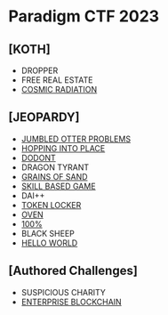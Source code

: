 # Paradigm CTF 2023

## [KOTH]

- DROPPER
- FREE REAL ESTATE
- [COSMIC RADIATION](./cosmic_radiation)

## [JEOPARDY]

- [JUMBLED OTTER PROBLEMS](./jotterp)
- [HOPPING INTO PLACE](./hopping_into_place/readme.md)
- [DODONT](./dodont)
- DRAGON TYRANT
- [GRAINS OF SAND](./grains_of_sand/writeup.md)
- [SKILL BASED GAME](./skil_based_game)
- DAI++
- [TOKEN LOCKER](./token_locker)
- [OVEN](./oven)
- [100%](./100%)
- BLACK SHEEP
- [HELLO WORLD](./hellow_world)

## [Authored Challenges]

- SUSPICIOUS CHARITY
- [ENTERPRISE BLOCKCHAIN](./enterprise_blockchain)

